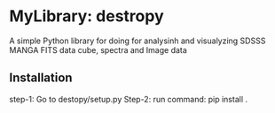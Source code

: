 # MyLibrary: destropy

A simple Python library for doing for analysinh and visualyzing SDSSS MANGA FITS data cube, spectra and Image data

## Installation

step-1: Go to destopy/setup.py
Step-2: run command: pip install .
